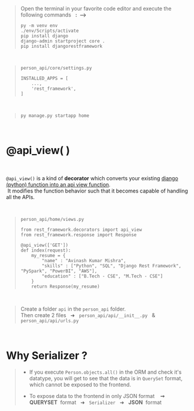 
> Open the terminal in your favorite code editor and execute the following commands &nbsp;&nbsp;**: &nbsp;⟶**
> ```
> py -m venv env
> ./env/Scripts/activate
> pip install django
> django-admin startproject core .
> pip install djangorestframework
> ```

<br>

> <code>person_api/core/settings.py</code>
> ```
> INSTALLED_APPS = [
>     ...,
>     'rest_framework',
> ]
> ```

<br>

> <code>py manage.py startapp home</code>

<br>

<div>
    <h1>@api_view( )</h1>
</div>

<br>

<code>@api_view()</code> is a kind of **decorator** which converts your existing <ins>django (python) function into an api view function</ins>. <br>
&nbsp;It modifies the function behavior such that it becomes capable of handling all the APIs.

<br>

> <code>person_api/home/views.py</code>
> ```
> from rest_framework.decorators import api_view
> from rest_framework.response import Response
>
> @api_view(['GET'])
> def index(request):
>     my_resume = {
>         "name" : "Avinash Kumar Mishra",
>         "skills" : ["Python", "SQL", "Django Rest Framework", "PySpark", "PowerBI", "AWS"],
>         "education" : ["B.Tech - CSE", "M.Tech - CSE"]
>     }
>     return Response(my_resume)
> ```

<br>

> Create a folder <code>api</code> in the <code>person_api</code> folder. <br>
> Then create 2 files &nbsp;&nbsp;➜&nbsp;&nbsp; <code>person_api/api/\_\_init__.py</code> &nbsp;&nbsp;&&nbsp;&nbsp; <code>person_api/api/urls.py</code>

<br>

<div>
    <h1>Why Serializer ?</h1>
</div>

> - If you execute <code>Person.objects.all()</code> in the ORM and check it's datatype, you will get to see that the data is in <code>QuerySet</code> format, which cannot be exposed to the frontend. <br>
>
> - To expose data to the frontend in only JSON format &nbsp;&nbsp;&nbsp;**➞**&nbsp;&nbsp;&nbsp; **QUERYSET** &nbsp;format &nbsp;&nbsp;➜&nbsp;&nbsp; <code>Serializer</code> &nbsp;&nbsp;➜&nbsp;&nbsp; **JSON** &nbsp;format

<br>
